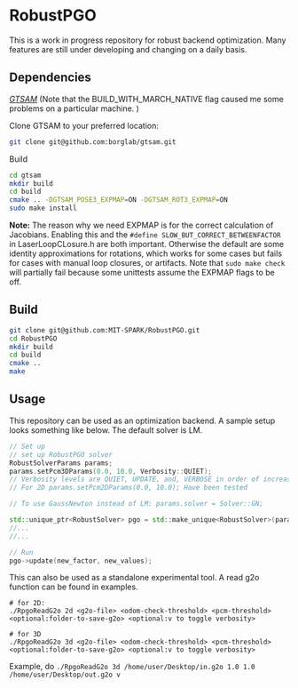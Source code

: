 RobustPGO
======================================
This is a work in progress repository for robust backend optimization. Many features are still under developing and changing on a daily basis.

## Dependencies

*[GTSAM](https://github.com/borglab/gtsam)*
(Note that the BUILD_WITH_MARCH_NATIVE flag caused me some problems on a particular machine. )

Clone GTSAM to your preferred location:
```bash
git clone git@github.com:borglab/gtsam.git
```

Build
```bash
cd gtsam
mkdir build
cd build
cmake .. -DGTSAM_POSE3_EXPMAP=ON -DGTSAM_ROT3_EXPMAP=ON
sudo make install
```
**Note:**
The reason why we need EXPMAP is for the correct calculation of Jacobians.
Enabling this and the `#define SLOW_BUT_CORRECT_BETWEENFACTOR` in LaserLoopCLosure.h are both important. Otherwise the default are some identity approximations for rotations, which works for some cases but fails for cases with manual loop closures, or artifacts. Note that `sudo make check` will partially fail because some unittests assume the EXPMAP flags to be off.

## Build
```bash
git clone git@github.com:MIT-SPARK/RobustPGO.git
cd RobustPGO
mkdir build
cd build
cmake ..
make
```

## Usage
This repository can be used as an optimization backend. A sample setup looks something like below. The default solver is LM.
```cpp
// Set up
// set up RobustPGO solver
RobustSolverParams params;
params.setPcm3DParams(0.0, 10.0, Verbosity::QUIET);
// Verbosity levels are QUIET, UPDATE, and, VERBOSE in order of increasing number of messages (the default is UPDATE)
// For 2D params.setPcm2DParams(0.0, 10.0); Have been tested

// To use GaussNewton instead of LM: params.solver = Solver::GN;

std::unique_ptr<RobustSolver> pgo = std::make_unique<RobustSolver>(params);
//...
//...

// Run
pgo->update(new_factor, new_values);
```
This can also be used as a standalone experimental tool. A read g2o function can be found in examples.
```
# for 2D:
./RpgoReadG2o 2d <g2o-file> <odom-check-threshold> <pcm-threshold> <optional:folder-to-save-g2o> <optional:v to toggle verbosity>

# for 3D
./RpgoReadG2o 3d <g2o-file> <odom-check-threshold> <pcm-threshold> <optional:folder-to-save-g2o> <optional:v to toggle verbosity>
```

Example, do `./RpgoReadG2o 3d /home/user/Desktop/in.g2o 1.0 1.0 /home/user/Desktop/out.g2o v`